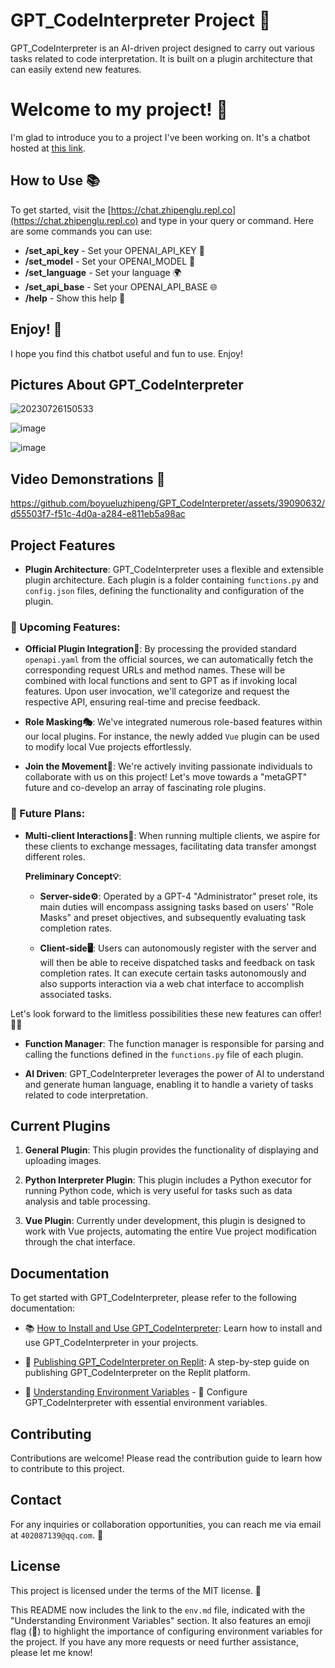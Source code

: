 # GPT_CodeInterpreter Project 🤖

GPT_CodeInterpreter is an AI-driven project designed to carry out various tasks related to code interpretation. It is built on a plugin architecture that can easily extend new features.

# Welcome to my project! 👋
I'm glad to introduce you to a project I've been working on. It's a chatbot hosted at [this link](https://chat.zhipenglu.repl.co). 
## How to Use 📚
To get started, visit the [https://chat.zhipenglu.repl.co](https://chat.zhipenglu.repl.co) and type in your query or command. Here are some commands you can use:
- **/set_api_key** - Set your OPENAI_API_KEY 🔑
- **/set_model** - Set your OPENAI_MODEL 🤖
- **/set_language** - Set your language 🌍
- **/set_api_base** - Set your OPENAI_API_BASE 🌐
- **/help** - Show this help 📘
## Enjoy! 🎉
I hope you find this chatbot useful and fun to use. Enjoy!



## Pictures About GPT_CodeInterpreter

![20230726150533](https://github.com/boyueluzhipeng/GPT_CodeInterpreter/assets/39090632/dabdf91f-0fc7-4794-bcdf-033f3e2dbafa)

![image](https://github.com/boyueluzhipeng/GPT_CodeInterpreter/assets/39090632/c5fac81b-7bbf-4bb8-83fe-4a0423eb3f86)

![image](https://github.com/boyueluzhipeng/GPT_CodeInterpreter/assets/39090632/ce360bb1-1347-4a96-a345-d15ddef618c2)



## Video Demonstrations 🎥

https://github.com/boyueluzhipeng/GPT_CodeInterpreter/assets/39090632/d55503f7-f51c-4d0a-a284-e811eb5a98ac




## Project Features

- **Plugin Architecture**: GPT_CodeInterpreter uses a flexible and extensible plugin architecture. Each plugin is a folder containing `functions.py` and `config.json` files, defining the functionality and configuration of the plugin.

### 🌟 Upcoming Features:

- **Official Plugin Integration🔌**: By processing the provided standard `openapi.yaml` from the official sources, we can automatically fetch the corresponding request URLs and method names. These will be combined with local functions and sent to GPT as if invoking local features. Upon user invocation, we'll categorize and request the respective API, ensuring real-time and precise feedback.

- **Role Masking🎭**: We've integrated numerous role-based features within our local plugins. For instance, the newly added `Vue` plugin can be used to modify local Vue projects effortlessly.

- **Join the Movement🤝**: We're actively inviting passionate individuals to collaborate with us on this project! Let's move towards a "metaGPT" future and co-develop an array of fascinating role plugins.

### 🌈 Future Plans:

- **Multi-client Interactions🔗**: When running multiple clients, we aspire for these clients to exchange messages, facilitating data transfer amongst different roles.

  **Preliminary Concept💡**:

  - **Server-side⚙️**: Operated by a GPT-4 "Administrator" preset role, its main duties will encompass assigning tasks based on users' "Role Masks" and preset objectives, and subsequently evaluating task completion rates.
  
  - **Client-side🖥️**: Users can autonomously register with the server and will then be able to receive dispatched tasks and feedback on task completion rates. It can execute certain tasks autonomously and also supports interaction via a web chat interface to accomplish associated tasks.

Let's look forward to the limitless possibilities these new features can offer! 🚀🎉

- **Function Manager**: The function manager is responsible for parsing and calling the functions defined in the `functions.py` file of each plugin.

- **AI Driven**: GPT_CodeInterpreter leverages the power of AI to understand and generate human language, enabling it to handle a variety of tasks related to code interpretation.

## Current Plugins

1. **General Plugin**: This plugin provides the functionality of displaying and uploading images.

2. **Python Interpreter Plugin**: This plugin includes a Python executor for running Python code, which is very useful for tasks such as data analysis and table processing.

3. **Vue Plugin**: Currently under development, this plugin is designed to work with Vue projects, automating the entire Vue project modification through the chat interface.

## Documentation

To get started with GPT_CodeInterpreter, please refer to the following documentation:

- 📚 [How to Install and Use GPT_CodeInterpreter](docs/install.md): Learn how to install and use GPT_CodeInterpreter in your projects.

- 🚀 [Publishing GPT_CodeInterpreter on Replit](docs/replit.md): A step-by-step guide on publishing GPT_CodeInterpreter on the Replit platform.

- 📝 [Understanding Environment Variables](docs/env.md) - 🔑 Configure GPT_CodeInterpreter with essential environment variables.

## Contributing

Contributions are welcome! Please read the contribution guide to learn how to contribute to this project.

## Contact

For any inquiries or collaboration opportunities, you can reach me via email at `402087139@qq.com`. 📧

## License

This project is licensed under the terms of the MIT license. 📜

This README now includes the link to the `env.md` file, indicated with the "Understanding Environment Variables" section. It also features an emoji flag (🔑) to highlight the importance of configuring environment variables for the project. If you have any more requests or need further assistance, please let me know!

